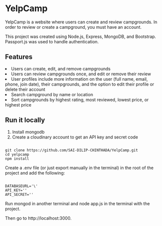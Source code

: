 # YelpCamp
YelpCamp is a website where users can create and review campgrounds. In order to review or create a campground, you must have an account.

This project was created using Node.js, Express, MongoDB, and Bootstrap. Passport.js was used to handle authentication.

## Features

<li>Users can create, edit, and remove campgrounds</li>
<li>Users can review campgrounds once, and edit or remove their review</li>
<li>User profiles include more information on the user (full name, email, phone, join date), their campgrounds, and the option to edit their profile or delete their account</li>
<li>Search campground by name or location</li>
<li>Sort campgrounds by highest rating, most reviewed, lowest price, or highest price</li>

## Run it locally

1. Install mongodb
2. Create a cloudinary account to get an API key and secret code
<pre><code>
git clone https://github.com/SAI-DILIP-CHINTHADA/YelpCamp.git
cd yelpcamp
npm install
</code></pre>

Create a .env file (or just export manually in the terminal) in the root of the project and add the following:
<pre><code>
DATABASEURL='\<url>'
API_KEY=''<key>
API_SECRET='<secret>'
</code></pre>
  
Run mongod in another terminal and node app.js in the terminal with the project.

Then go to http://localhost:3000.
